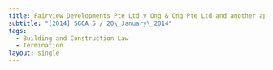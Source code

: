 ```yaml
---
title: Fairview Developments Pte Ltd v Ong & Ong Pte Ltd and another appeal
subtitle: "[2014] SGCA 5 / 20\_January\_2014"
tags:
  - Building and Construction Law
  - Termination
layout: single
---
```


